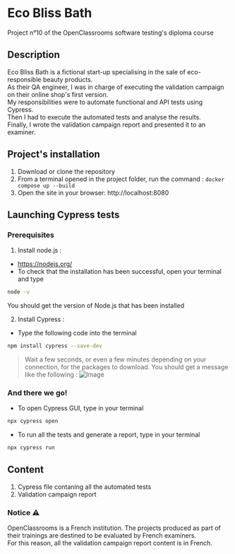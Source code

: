 # Eco Bliss Bath
Project n°10 of the OpenClassrooms software testing's diploma course

## Description
Eco Bliss Bath is a fictional start-up specialising in the sale of eco-responsible beauty products.\
As their QA engineer, I was in charge of executing the validation campaign on their online shop's first version.\
My responsibilities were to automate functional and API tests using Cypress.\
Then I had to execute the automated tests and analyse the results.\
Finally, I wrote the validation campaign report and presented it to an examiner.

## Project's installation
1. Download or clone the repository
2. From a terminal opened in the project folder, run the command : `docker compose up --build`
3. Open the site in your browser: http://localhost:8080 

## Launching Cypress tests
### Prerequisites
1. Install node.js :
- https://nodejs.org/
- To check that the installation has been successful, open your terminal and type
```bash
node -v
```
You should get the version of Node.js that has been installed

2. Install Cypress :
- Type the following code into the terminal
```bash
npm install cypress --save-dev 
```
> Wait a few seconds, or even a few minutes depending on your connection, for the packages to download.
 You should get a message like the following :
 ![Image](https://user.oc-static.com/upload/2023/10/19/16977305146287_image43.png)

### And there we go! 
- To open Cypress GUI, type in your terminal
```bash
npx cypress open
```
- To run all the tests and generate a report, type in your terminal
```bash
npx cypress run
```

## Content
1. Cypress file contaning all the automated tests
2. Validation campaign report

### Notice ⚠️
OpenClassrooms is a French institution. The projects produced as part of their trainings are destined to be evaluated by French examiners.\
For this reason, all the validation campaign report content is in French.